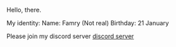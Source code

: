 Hello, there.

My identity:
Name: Famry (Not real)
Birthday: 21 January

Please join my discord server
[discord server](http://discord.gg/JkmC8aP7zD)
